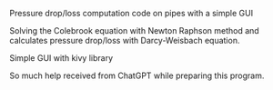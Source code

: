  Pressure drop/loss computation code on pipes with a simple GUI 
 
 Solving the Colebrook equation with Newton Raphson method and calculates pressure drop/loss with Darcy-Weisbach equation.
 
 Simple GUI with kivy library
 
 So much help received from ChatGPT while preparing this program. 
